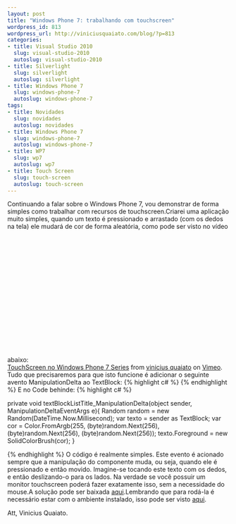 ```yaml
--- 
layout: post
title: "Windows Phone 7: trabalhando com touchscreen"
wordpress_id: 813
wordpress_url: http://viniciusquaiato.com/blog/?p=813
categories: 
- title: Visual Studio 2010
  slug: visual-studio-2010
  autoslug: visual-studio-2010
- title: Silverlight
  slug: silverlight
  autoslug: silverlight
- title: Windows Phone 7
  slug: windows-phone-7
  autoslug: windows-phone-7
tags: 
- title: Novidades
  slug: novidades
  autoslug: novidades
- title: Windows Phone 7
  slug: windows-phone-7
  autoslug: windows-phone-7
- title: WP7
  slug: wp7
  autoslug: wp7
- title: Touch Screen
  slug: touch-screen
  autoslug: touch-screen
---
```

Continuando a falar sobre o Windows Phone 7, vou demonstrar de forma simples como trabalhar com recursos de touchscreen.Criarei uma aplicação muito simples, quando um texto é pressionado e arrastado (com os dedos na tela) ele mudará de cor de forma aleatória, como pode ser visto no vídeo abaixo:<object width="400" height="300"><param name="allowfullscreen" value="true" /><param name="allowscriptaccess" value="always" /><param name="movie" value="http://vimeo.com/moogaloop.swf?clip_id=10672357&amp;
    server=vimeo.com&amp;
    show_title=1&amp;
    show_byline=1&amp;
    show_portrait=0&amp;
    color=&amp;
    fullscreen=1" /><embed src="http://vimeo.com/moogaloop.swf?clip_id=10672357&amp;
    server=vimeo.com&amp;
    show_title=1&amp;
    show_byline=1&amp;
    show_portrait=0&amp;
    color=&amp;
    fullscreen=1" type="application/x-shockwave-flash" allowfullscreen="true" allowscriptaccess="always" width="400" height="300"></embed></object>
[TouchScreen no Windows Phone 7 Series](http://vimeo.com/10672357) from [vinicius quaiato](http://vimeo.com/user2557055) on [Vimeo](http://vimeo.com).
Tudo que precisaremos para que isto funcione é adicionar o seguinte avento ManipulationDelta ao TextBlock:
{% highlight c# %}
<textblock manipulationdelta="textBlockListTitle_ManipulationDelta" text="Click e arraste!" fontsize="100" />
{% endhighlight %}
E no Code behinde:
{% highlight c# %}

private void textBlockListTitle_ManipulationDelta(object sender, ManipulationDeltaEventArgs e){    Random random = new Random(DateTime.Now.Millisecond);
var texto = sender as TextBlock;
var cor = Color.FromArgb(255,                                (byte)random.Next(256),                                (byte)random.Next(256),                                (byte)random.Next(256));
    texto.Foreground = new SolidColorBrush(cor);
    }

{% endhighlight %}
O código é realmente simples. Este evento é acionado sempre que a manipulação do componente muda, ou seja, quando ele é pressionado e então movido. Imagine-se tocando este texto com os dedos, e então deslizando-o para os lados. Na verdade se você possuir um monitor touchscreen poderá fazer exatamente isso, sem a necessidade do mouse.A solução pode ser baixada [aqui](http://viniciusquaiato.com/files/codesamples/windowsphone7/TouchScreenWindowsPhone7.zip).Lembrando que para rodá-la é necessário estar com o ambiente instalado, isso pode ser visto [aqui](http://viniciusquaiato.com/blog/windows-phone-7-preparando-ambiente-para-desenvolver/).

Att,
Vinicius Quaiato.
